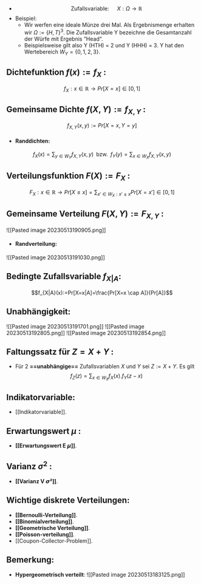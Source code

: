- $$\text{Zufallsvariable:}\;\;\;\;\;\;X: \Omega \to \mathbb{R}$$
- Beispiel: 
	- Wir werfen eine ideale Münze drei Mal. Als Ergebnismenge erhalten wir $\Omega:=\{H,T\}^3$. Die Zufallsvariable Y bezeichne die Gesamtanzahl der  Würfe mit Ergebnis ”Head“.
	- Beispielsweise gilt also Y (HTH) = 2 und Y (HHH) = 3. Y hat den Wertebereich $W_Y = \{0,1,2,3\}$.


## Dichtefunktion $f(x) := f_X$ :
$$f_X:x\in \mathbb{R} \to Pr[X=x]\in[0,1]$$


## Gemeinsame Dichte $f(X,Y):=f_{X,Y}$ :
$$f_{X,Y}(x,y):=Pr[X=x,Y=y]$$
- #### Randdichten:
$$f_X(x)=\sum_{y\in W_Y}f_{X,Y}(x,y) \;\;\text{bzw.}\; \; f_Y(y)=\sum_{x\in W_X}f_{X,Y}(x,y)$$


## Verteilungsfunktion $F(X):=F_X$ :
$$F_X:x\in\mathbb{R}\to Pr[X\leq x]=\sum_{x'\in W_X:x'\leq x}Pr[X = x']\in [0,1]$$

## Gemeinsame Verteilung $F(X,Y):=F_{X,Y}$ :

![[Pasted image 20230513190905.png]]

- #### Randverteilung:
![[Pasted image 20230513191030.png]]


## Bedingte Zufallsvariable $f_{X|A}$:
$$f_{X|A}(x):=Pr[X=x|A]=\frac{Pr[X=x \cap A]}{Pr[A]}$$

## Unabhängigkeit:

![[Pasted image 20230513191701.png]]
![[Pasted image 20230513192805.png]]
 ![[Pasted image 20230513192854.png]]


## Faltungssatz für $Z=X+Y$ :
- Für 2 **==unabhängige==** Zufallsvariablen $X$ und $Y$ sei $Z:=X+Y$. Es gilt $$f_Z(z)=\sum_{x\in W_X}f_X(x).f_Y(z-x)$$


## Indikatorvariable:
- [[Indikatorvariable]].


## Erwartungswert $\mu$ :
- **[[Erwartungswert E 𝞵]]**.

## Varianz $\sigma^2$ :
- **[[Varianz V 𝞼²]]**.

## Wichtige diskrete Verteilungen:
- **[[Bernoulli-Verteilung]]**.
- **[[Binomialverteilung]]**.
- **[[Geometrische Verteilung]]**.
- **[[Poisson-verteilung]]**.
- [[Coupon-Collector-Problem]].

## Bemerkung:
- **Hypergeometrisch verteilt**:
![[Pasted image 20230513183125.png]]



